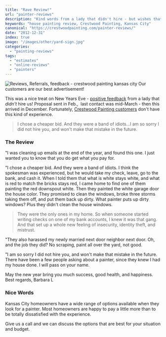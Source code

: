 ```yaml
---
title: "Rave Review!"
url: "painter-reviews"
description: "Kind words from a lady that didn't hire - but wishes that she had."
keywords: "house painting review, Crestwood Painting, Kansas City"
canonical: "https://crestwoodpainting.com/painter-reviews/"
date: "2012-12-31"
index: true
image: "/images/other/yard-sign.jpg"
categories:
  - "painting-reviews"
tags:
  - "estimates"
  - "online-reviews"
  - "painters"
---
```

![Reviews, Referrals, feedback - crestwood painting kansas city](/images/other/yard-sign.jpg) Our customers are our best advertisement!

This was a nice treat on New Years Eve - [positive feedback](/reviews/) from a lady that _didn't_ hire us! Proposal sent in Feb.,  last contact was mid-March - then this arrived in December. Fortunately, [Crestwood Painting customers](/video-testimonials/) don't have this kind of experience.

> I chose a cheaper bid. And they were a band of idiots...I am so sorry I did not hire you, and won't make that mistake in the future.

### The Review

"I was cleaning up emails at the end of the year, and found this one. I just wanted you to know that you do get what you pay for.

"I chose a cheaper bid. And they were a band of idiots. I think the spokesman was experienced, but he would take my check, leave, go to the bank, and cash it. When I told them that what is white stays white, and what is red to match the bricks stays red, I came home to find one of them painting the red downspout white. Then they painted the white garage door the house color. They promised to clean the windows, broke three storms taking them off, and put them back up dirty. What painter puts up dirty windows? Plus they didn't clean the house windows.

> They were the only ones in my home. So when someone started writing checks on one of my bank accounts, I knew it was that gang. And that set up a whole new feeling of insecurity, identity theft, and mistrust.

"They also harassed my newly married next door neighbor next door. Oh, and the job they did? No scraping, paint all over the yard, not good.

"I am so sorry I did not hire you, and won't make that mistake in the future. There have been a few people asking about a painter, since they knew I had my house done. I will pass on your name.

May the new year bring you much success, good health, and happiness.
Best regards, Barbara L

### Nice Words

Kansas City homeowners have a wide range of options available when they look for a painter. Most homeowners are happy to pay a little more than to be totally dissatisfied with the experience.

Give us a call and we can discuss the options that are best for your situation and budget.
